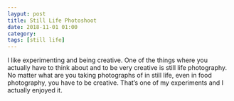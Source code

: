 ```yaml
---
layput: post
title: Still Life Photoshoot
date: 2018-11-01 01:00
category: 
tags: [still life]
---
```


I like experimenting and being creative. One of the things where you actually have to think about and to be very creative is still life photography. No matter what are you taking photographs of in still life, even in food photography, you have to be creative. That’s one of my experiments and I actually enjoyed it.